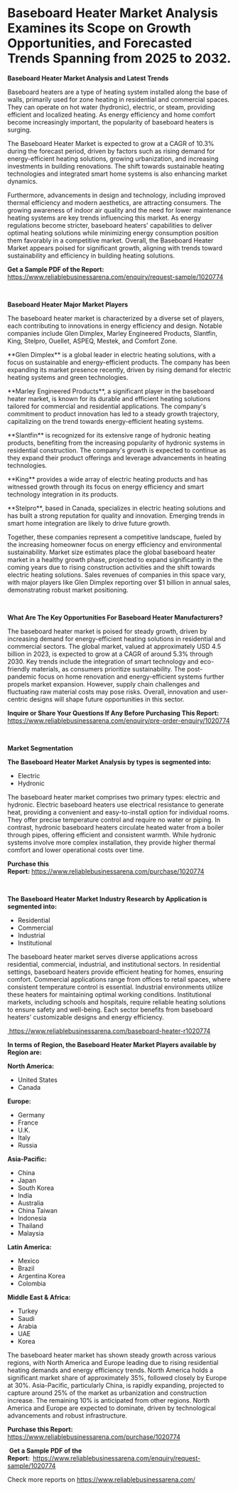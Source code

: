 <p><h1>Baseboard Heater Market Analysis Examines its Scope on Growth Opportunities, and Forecasted Trends Spanning from 2025 to 2032.</h1></p><p><strong>Baseboard Heater Market Analysis and Latest Trends</strong></p>
<p><p>Baseboard heaters are a type of heating system installed along the base of walls, primarily used for zone heating in residential and commercial spaces. They can operate on hot water (hydronic), electric, or steam, providing efficient and localized heating. As energy efficiency and home comfort become increasingly important, the popularity of baseboard heaters is surging.</p><p>The Baseboard Heater Market is expected to grow at a CAGR of 10.3% during the forecast period, driven by factors such as rising demand for energy-efficient heating solutions, growing urbanization, and increasing investments in building renovations. The shift towards sustainable heating technologies and integrated smart home systems is also enhancing market dynamics.</p><p>Furthermore, advancements in design and technology, including improved thermal efficiency and modern aesthetics, are attracting consumers. The growing awareness of indoor air quality and the need for lower maintenance heating systems are key trends influencing this market. As energy regulations become stricter, baseboard heaters' capabilities to deliver optimal heating solutions while minimizing energy consumption position them favorably in a competitive market. Overall, the Baseboard Heater Market appears poised for significant growth, aligning with trends toward sustainability and efficiency in building heating solutions.</p></p>
<p><strong>Get a Sample PDF of the Report:&nbsp;</strong> <a href="https://www.reliablebusinessarena.com/enquiry/request-sample/1020774?utm_campaign=1892&utm_medium=2&utm_source=Github&utm_content=ia&utm_term=05042025&utm_id=baseboard-heater">https://www.reliablebusinessarena.com/enquiry/request-sample/1020774</a></p>
<p>&nbsp;</p>
<p><strong>Baseboard Heater Major Market Players</strong></p>
<p><p>The baseboard heater market is characterized by a diverse set of players, each contributing to innovations in energy efficiency and design. Notable companies include Glen Dimplex, Marley Engineered Products, Slantfin, King, Stelpro, Ouellet, ASPEQ, Mestek, and Comfort Zone.</p><p>**Glen Dimplex** is a global leader in electric heating solutions, with a focus on sustainable and energy-efficient products. The company has been expanding its market presence recently, driven by rising demand for electric heating systems and green technologies. </p><p>**Marley Engineered Products**, a significant player in the baseboard heater market, is known for its durable and efficient heating solutions tailored for commercial and residential applications. The company's commitment to product innovation has led to a steady growth trajectory, capitalizing on the trend towards energy-efficient heating systems.</p><p>**Slantfin** is recognized for its extensive range of hydronic heating products, benefiting from the increasing popularity of hydronic systems in residential construction. The company's growth is expected to continue as they expand their product offerings and leverage advancements in heating technologies.</p><p>**King** provides a wide array of electric heating products and has witnessed growth through its focus on energy efficiency and smart technology integration in its products.</p><p>**Stelpro**, based in Canada, specializes in electric heating solutions and has built a strong reputation for quality and innovation. Emerging trends in smart home integration are likely to drive future growth.</p><p>Together, these companies represent a competitive landscape, fueled by the increasing homeowner focus on energy efficiency and environmental sustainability. Market size estimates place the global baseboard heater market in a healthy growth phase, projected to expand significantly in the coming years due to rising construction activities and the shift towards electric heating solutions. Sales revenues of companies in this space vary, with major players like Glen Dimplex reporting over $1 billion in annual sales, demonstrating robust market positioning.</p></p>
<p>&nbsp;</p>
<p><strong>What Are The Key Opportunities For Baseboard Heater Manufacturers?</strong></p>
<p><p>The baseboard heater market is poised for steady growth, driven by increasing demand for energy-efficient heating solutions in residential and commercial sectors. The global market, valued at approximately USD 4.5 billion in 2023, is expected to grow at a CAGR of around 5.3% through 2030. Key trends include the integration of smart technology and eco-friendly materials, as consumers prioritize sustainability. The post-pandemic focus on home renovation and energy-efficient systems further propels market expansion. However, supply chain challenges and fluctuating raw material costs may pose risks. Overall, innovation and user-centric designs will shape future opportunities in this sector.</p></p>
<p><strong>Inquire or Share Your Questions If Any Before Purchasing This Report:</strong> <a href="https://www.reliablebusinessarena.com/enquiry/pre-order-enquiry/1020774?utm_campaign=1892&utm_medium=2&utm_source=Github&utm_content=ia&utm_term=05042025&utm_id=baseboard-heater">https://www.reliablebusinessarena.com/enquiry/pre-order-enquiry/1020774</a></p>
<p>&nbsp;</p>
<p><strong>Market Segmentation</strong></p>
<p><strong>The Baseboard Heater Market Analysis by types is segmented into:</strong></p>
<p><ul><li>Electric</li><li>Hydronic</li></ul></p>
<p><p>The baseboard heater market comprises two primary types: electric and hydronic. Electric baseboard heaters use electrical resistance to generate heat, providing a convenient and easy-to-install option for individual rooms. They offer precise temperature control and require no water or piping. In contrast, hydronic baseboard heaters circulate heated water from a boiler through pipes, offering efficient and consistent warmth. While hydronic systems involve more complex installation, they provide higher thermal comfort and lower operational costs over time.</p></p>
<p><strong>Purchase this Report:&nbsp;</strong><a href="https://www.reliablebusinessarena.com/purchase/1020774?utm_campaign=1892&utm_medium=2&utm_source=Github&utm_content=ia&utm_term=05042025&utm_id=baseboard-heater">https://www.reliablebusinessarena.com/purchase/1020774</a></p>
<p>&nbsp;</p>
<p><strong>The Baseboard Heater Market Industry Research by Application is segmented into:</strong></p>
<p><ul><li>Residential</li><li>Commercial</li><li>Industrial</li><li>Institutional</li></ul></p>
<p><p>The baseboard heater market serves diverse applications across residential, commercial, industrial, and institutional sectors. In residential settings, baseboard heaters provide efficient heating for homes, ensuring comfort. Commercial applications range from offices to retail spaces, where consistent temperature control is essential. Industrial environments utilize these heaters for maintaining optimal working conditions. Institutional markets, including schools and hospitals, require reliable heating solutions to ensure safety and well-being. Each sector benefits from baseboard heaters' customizable designs and energy efficiency.</p></p>
<p><a href="https://www.reliablebusinessarena.com/baseboard-heater-r1020774?utm_campaign=1892&utm_medium=2&utm_source=Github&utm_content=ia&utm_term=05042025&utm_id=baseboard-heater">&nbsp;https://www.reliablebusinessarena.com/baseboard-heater-r1020774</a></p>
<p><strong>In terms of Region, the Baseboard Heater Market Players available by Region are:</strong></p>
<p>
    <p> <strong> North America: </strong>
        <ul>
            <li>United States</li>
            <li>Canada</li>
        </ul>
        </p> 
    <p> <strong> Europe: </strong>
        <ul>
            <li>Germany</li>
            <li>France</li>
            <li>U.K.</li>
            <li>Italy</li>
            <li>Russia</li>
        </ul>
        </p> 
    <p> <strong> Asia-Pacific: </strong>
        <ul>
            <li>China</li>
            <li>Japan</li>
            <li>South Korea</li>
            <li>India</li>
            <li>Australia</li>
            <li>China Taiwan</li>
            <li>Indonesia</li>
            <li>Thailand</li>
            <li>Malaysia</li>
        </ul>
        </p> 
    <p> <strong> Latin America: </strong>
        <ul>
            <li>Mexico</li>
            <li>Brazil</li>
            <li>Argentina Korea</li>
            <li>Colombia</li>
        </ul>
        </p> 
    <p> <strong> Middle East & Africa: </strong>
        <ul>
            <li>Turkey</li>
            <li>Saudi</li>
            <li>Arabia</li>
            <li>UAE</li>
            <li>Korea</li>
        </ul>
    </p>
    </p>
<p><p>The baseboard heater market has shown steady growth across various regions, with North America and Europe leading due to rising residential heating demands and energy efficiency trends. North America holds a significant market share of approximately 35%, followed closely by Europe at 30%. Asia-Pacific, particularly China, is rapidly expanding, projected to capture around 25% of the market as urbanization and construction increase. The remaining 10% is anticipated from other regions. North America and Europe are expected to dominate, driven by technological advancements and robust infrastructure.</p></p>
<p><strong>Purchase this Report: </strong><a href="https://www.reliablebusinessarena.com/purchase/1020774?utm_campaign=1892&utm_medium=2&utm_source=Github&utm_content=ia&utm_term=05042025&utm_id=baseboard-heater">https://www.reliablebusinessarena.com/purchase/1020774</a></p>
<p>&nbsp;<strong>Get a Sample PDF of the Report:&nbsp;&nbsp;</strong><a href="https://www.reliablebusinessarena.com/enquiry/request-sample/1020774?utm_campaign=1892&utm_medium=2&utm_source=Github&utm_content=ia&utm_term=05042025&utm_id=baseboard-heater">https://www.reliablebusinessarena.com/enquiry/request-sample/1020774</a></p>
<p><strong></strong></p>
<p>Check more reports on <a href="https://www.reliablebusinessarena.com/?utm_campaign=1892&utm_medium=2&utm_source=Github&utm_content=ia&utm_term=05042025&utm_id=baseboard-heater">https://www.reliablebusinessarena.com/</a></p>